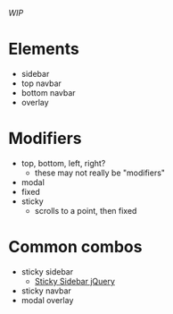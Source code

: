 _WIP_

# Elements
- sidebar
- top navbar
- bottom navbar
- overlay

# Modifiers
- top, bottom, left, right?
  - these may not really be "modifiers"
- modal
- fixed
- sticky
  - scrolls to a point, then fixed

# Common combos
- sticky sidebar
  - [Sticky Sidebar jQuery](https://abouolia.github.io/sticky-sidebar/)
- sticky navbar
- modal overlay
